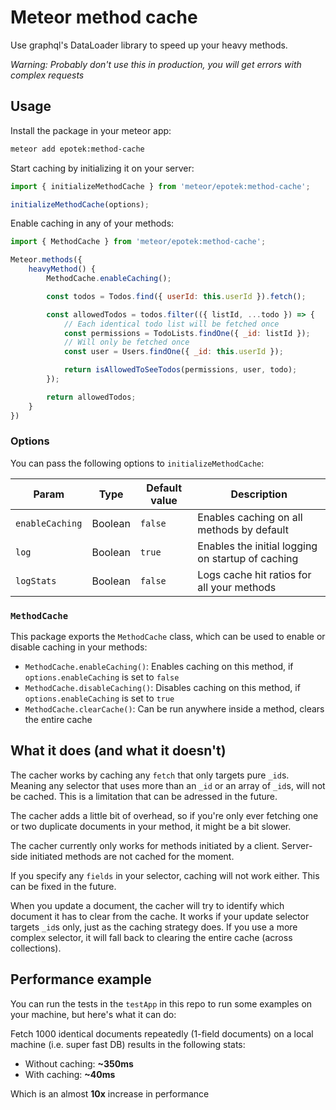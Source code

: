 # Meteor method cache

Use graphql's DataLoader library to speed up your heavy methods.

*Warning: Probably don't use this in production, you will get errors with complex requests*


## Usage

Install the package in your meteor app:

```sh
meteor add epotek:method-cache
```

Start caching by initializing it on your server:

```js
import { initializeMethodCache } from 'meteor/epotek:method-cache';

initializeMethodCache(options);
```

Enable caching in any of your methods:

```js
import { MethodCache } from 'meteor/epotek:method-cache';

Meteor.methods({
    heavyMethod() {
        MethodCache.enableCaching();

        const todos = Todos.find({ userId: this.userId }).fetch();

        const allowedTodos = todos.filter(({ listId, ...todo }) => {
            // Each identical todo list will be fetched once
            const permissions = TodoLists.findOne({ _id: listId });
            // Will only be fetched once
            const user = Users.findOne({ _id: this.userId });

            return isAllowedToSeeTodos(permissions, user, todo);
        });

        return allowedTodos;
    }
})
```

### Options

You can pass the following options to `initializeMethodCache`:

| Param           | Type    | Default value | Description                                       |
| --------------- | ------- | ------------- | ------------------------------------------------- |
| `enableCaching` | Boolean | `false`       | Enables caching on all methods by default         |
| `log`           | Boolean | `true`        | Enables the initial logging on startup of caching |
| `logStats`      | Boolean | `false`       | Logs cache hit ratios for all your methods        |


### `MethodCache`

This package exports the `MethodCache` class, which can be used to enable or disable caching in your methods:

* `MethodCache.enableCaching()`: Enables caching on this method, if `options.enableCaching` is set to `false`
* `MethodCache.disableCaching()`: Disables caching on this method, if `options.enableCaching` is set to `true`
* `MethodCache.clearCache()`: Can be run anywhere inside a method, clears the entire cache


## What it does (and what it doesn't)

The cacher works by caching any `fetch` that only targets pure `_id`s. Meaning any selector that uses more than an `_id` or an array of `_id`s, will not be cached.
This is a limitation that can be adressed in the future.

The cacher adds a little bit of overhead, so if you're only ever fetching one or two duplicate documents in your method, it might be a bit slower.

The cacher currently only works for methods initiated by a client. Server-side initiated methods are not cached for the moment.

If you specify any `fields` in your selector, caching will not work either. This can be fixed in the future.

When you update a document, the cacher will try to identify which document it has to clear from the cache. It works if your update selector targets `_id`s only, just as the caching strategy does. If you use a more complex selector, it will fall back to clearing the entire cache (across collections).

## Performance example

You can run the tests in the `testApp` in this repo to run some examples on your machine, but here's what it can do:

Fetch 1000 identical documents repeatedly (1-field documents) on a local machine (i.e. super fast DB) results in the following stats:

* Without caching: **~350ms**
* With caching: **~40ms**

Which is an almost **10x** increase in performance
